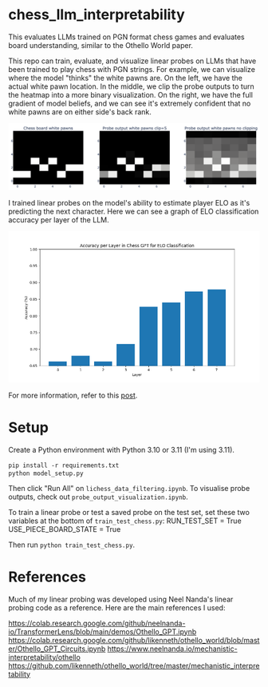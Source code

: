 # chess_llm_interpretability
This evaluates LLMs trained on PGN format chess games and evaluates board understanding, similar to the Othello World paper.

This repo can train, evaluate, and visualize linear probes on LLMs that have been trained to play chess with PGN strings. For example, we can visualize where the model "thinks" the white pawns are. On the left, we have the actual white pawn location. In the middle, we clip the probe outputs to turn the heatmap into a more binary visualization. On the right, we have the full gradient of model beliefs, and we can see it's extremely confident that no white pawns are on either side's back rank.

![](/images/pawn_probe.png)

I trained linear probes on the model's ability to estimate player ELO as it's predicting the next character. Here we can see a graph of ELO classification accuracy per layer of the LLM.

![](/images/accuracy_per_layer_elo.png)

For more information, refer to this [post](https://adamkarvonen.github.io/machine_learning/2024/01/03/chess-world-models.html).

# Setup

Create a Python environment with Python 3.10 or 3.11 (I'm using 3.11).
```
pip install -r requirements.txt
python model_setup.py
```

Then click "Run All" on `lichess_data_filtering.ipynb`.
To visualise probe outputs, check out `probe_output_visualization.ipynb`.

To train a linear probe or test a saved probe on the test set, set these two variables at the bottom of `train_test_chess.py`:
RUN_TEST_SET = True
USE_PIECE_BOARD_STATE = True

Then run `python train_test_chess.py`.

# References

Much of my linear probing was developed using Neel Nanda's linear probing code as a reference. Here are the main references I used:

https://colab.research.google.com/github/neelnanda-io/TransformerLens/blob/main/demos/Othello_GPT.ipynb
https://colab.research.google.com/github/likenneth/othello_world/blob/master/Othello_GPT_Circuits.ipynb
https://www.neelnanda.io/mechanistic-interpretability/othello
https://github.com/likenneth/othello_world/tree/master/mechanistic_interpretability